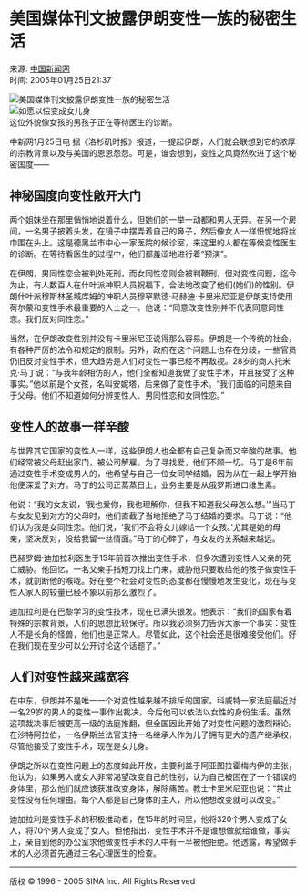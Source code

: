 # 美国媒体刊文披露伊朗变性一族的秘密生活

来源: [中国新闻网](http://www.sina.com.cn)  
时间: 2005年01月25日21:37  

![美国媒体刊文披露伊朗变性一族的秘密生活](http://image2.sina.com.cn/dy/w/2005-01-25/U661P1T1D5666127F21DT20050125213700.jpg)  
![如愿以偿变成女儿身](http://image2.sina.com.cn/dy/w/2005-01-25/U661P1T1D5666127F23DT20050125213700.jpg)  
这位外貌像女孩的男孩子正在等待医生的诊断。

中新网1月25日电 据《洛杉矶时报》报道，一提起伊朗，人们就会联想到它的浓厚的宗教背景以及与美国的恩恩怨怨。可是，谁会想到，变性之风竟然吹进了这个秘密国度――

## 神秘国度向变性敞开大门

两个姐妹坐在那里悄悄地说着什么，但她们的一举一动都和男人无异。在另一个房间，一名男子披着头发，在镜子中摆弄着自己的鼻子，然后像女人一样忸怩地将丝巾围在头上。这是德黑兰市中心一家医院的候诊室，来这里的人都在等候变性医生的诊断。在等待看医生的过程中，他们都羞涩地进行着“预演”。

在伊朗，男同性恋会被判处死刑，而女同性恋则会被判鞭刑，但对变性问题，迄今为止，有人数百人在什叶派神职人员祝福下，合法地改变了他们(她们)的性别。伊朗什叶派穆斯林圣城库姆的神职人员穆罕默德·马赫迪·卡里米尼亚是伊朗支持使用荷尔蒙和变性手术最重要的人士之一。他说：“同意改变性别并不代表同意同性恋。我们反对同性恋。”

当然，在伊朗改变性别并没有卡里米尼亚说得那么容易。伊朗是一个传统的社会，有各种严厉的法令和规定的限制。另外，政府在这个问题上也存在分歧，一些官员仍旧反对变性手术，但大趋势是人们对变性一事已经不再敌视。28岁的商人托米克·马丁说：“与我年龄相仿的人，他们全都知道我做了变性手术，并且接受了这种事实。”他以前是个女孩，名叫安妮塔，后来做了变性手术。“我们面临的问题来自于父母。他们不知道如何分辨变性人、男同性恋和女同性恋。”

## 变性人的故事一样辛酸

与世界其它国家的变性人一样，这些伊朗人也全都有自己复杂而又辛酸的故事。他们经常被父母赶出家门，被公司解雇。为了寻找爱，他们不顾一切。马丁是6年前通过变性手术变成男人的，他希望与自己一位女同学结婚，因为从在一起上学开始他便深爱了对方。马丁的公司正蒸蒸日上，业务主要是从俄罗斯进口维生素。

他说：“我的女友说，‘我也爱你，我也理解你，但我不知道我父母怎么想。’”当马丁与女友见到对方的父母时，他们直截了当地拒绝了马丁结婚的要求。马丁说：“他们认为我是女同性恋。他们说，‘我们不会将女儿嫁给一个女孩。’尤其是她的母亲，坚决反对，没给我留一丝情面。”马丁的心碎了，与女友的关系越来越远。

巴赫罗姆·迪加拉利医生于15年前首次推出变性手术，但多次遭到变性人父亲的死亡威胁。他回忆，一名父亲手指短刀找上门来，威胁他只要敢给他的孩子做变性手术，就割断他的喉咙。好在整个社会对变性的态度都在慢慢地发生变化，现在与变性人家人的较量已经不象以前那么激烈了。

迪加拉利是在巴黎学习的变性技术，现在已满头银发。他表示：“我们的国家有着特殊的宗教背景，人们的思想比较保守。所以我必须努力告诉大家一个事实：变性人不是长角的怪兽，他们也是正常人。尽管如此，这个社会还是很难接受他们。好在我们现在至少可以公开讨论这个话题了。”

## 人们对变性越来越宽容

在中东，伊朗并不是唯一一个对变性越来越不排斥的国家。科威特一家法庭最近对一名29岁的男人的变性一事作出裁决，今后他可以依法以女性的身份生活。虽然这项裁决事后被更高一级的法庭推翻，但全国因此开始了对变性问题的激烈辩论。在沙特阿拉伯，一名伊斯兰法官支持一名继承人作为儿子拥有更大的遗产继承权，尽管他接受了变性手术，现在是女儿身。

伊朗之所以在变性问题上的态度如此开放，主要利益于阿亚图拉霍梅内伊的主张，他认为，如果男人或女人非常渴望改变自己的性别，认为自己被困在了一个错误的身体里，那么他们就应该获准改变身体，解除痛苦。教士卡里米尼亚也说：“禁止变性没有任何理由。每个人都是自己身体的主人，所以他想改变就可以改变。”

迪加拉利是变性手术的积极推动者，在15年的时间里，他将320个男人变成了女人，将70个男人变成了女人。但他指出，变性手术并不是谁想做就给谁做，事实上，亲自到他的办公室求他做变性手术的人中有一半被他拒绝。他透露，希望做手术的人必须首先通过三名心理医生的检查。

---  
版权 © 1996 - 2005 SINA Inc. All Rights Reserved  
<!-- tcd_original_link http://news.sina.com.cn/w/2005-01-25/21374945151s.shtml -->
